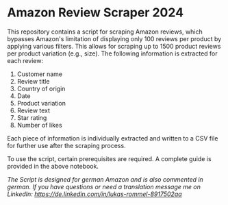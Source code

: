 # Amazon Review Scraper 2024

This repository contains a script for scraping Amazon reviews, which bypasses Amazon's limitation of displaying only 100 reviews per product by applying various filters. This allows for scraping up to 1500 product reviews per product variation (e.g., size). The following information is extracted for each review:

1. Customer name
2. Review title
3. Country of origin
4. Date
5. Product variation
6. Review text
7. Star rating
8. Number of likes

Each piece of information is individually extracted and written to a CSV file for further use after the scraping process.

To use the script, certain prerequisites are required. A complete guide is provided in the above notebook.

*The Script is designed for german Amazon and is also commented in german. If you have questions or need a translation message me on LinkedIn: https://de.linkedin.com/in/lukas-rommel-8917502aa*
